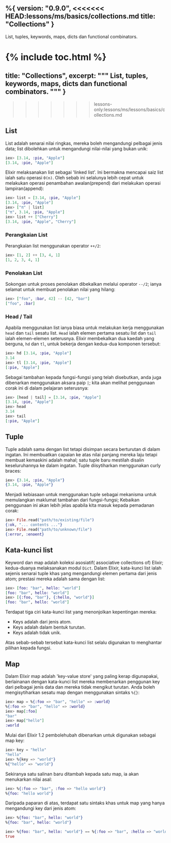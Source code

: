 %{
  version: "0.9.0",
<<<<<<< HEAD:lessons/ms/basics/collections.md
  title: "Collections"
}
---

List, tuples, keywords, maps, dicts dan functional combinators.

{% include toc.html %}
=======
  title: "Collections",
  excerpt: """
  List, tuples, keywords, maps, dicts dan functional combinators.
  """
}
---
>>>>>>> lessons-only:lessons/ms/lessons/basics/collections.md

## List

List adalah senarai nilai ringkas, mereka boleh mengandungi pelbagai jenis data; list dibolehkan untuk mengandungi nilai-nilai yang bukan unik:

```elixir
iex> [3.14, :pie, "Apple"]
[3.14, :pie, "Apple"]
```

Elixir melaksanakan list sebagai 'linked list'.  Ini bermakna mencapai saiz list ialah satu operasi `0(n)`.  Oleh sebab ini selalunya lebih cepat untuk melakukan operasi penambahan awalan(prepend) dari melakukan operasi lampiran(append):

```elixir
iex> list = [3.14, :pie, "Apple"]
[3.14, :pie, "Apple"]
iex> ["π" | list]
["π", 3.14, :pie, "Apple"]
iex> list ++ ["Cherry"]
[3.14, :pie, "Apple", "Cherry"]
```


### Perangkaian List

Perangkaian list menggunakan operator `++/2`:

```elixir
iex> [1, 2] ++ [3, 4, 1]
[1, 2, 3, 4, 1]
```

### Penolakan List

Sokongan untuk proses penolakan dibekalkan melalui operator `--/2`; ianya selamat untuk membuat penolakan nilai yang hilang:

```elixir
iex> ["foo", :bar, 42] -- [42, "bar"]
["foo", :bar]
```

### Head / Tail

Apabila menggunakan list ianya biasa untuk melakukan kerja menggunakan `head` dan `tail` sesatu list.  `Head` ialah elemen pertama sesatu list dan `tail` ialah elemen-elemen seterusnya.  Elixir membekalkan dua kaedah yang berguna, `hd` dan `tl`, untuk bekerja dengan kedua-dua komponen tersebut:

```elixir
iex> hd [3.14, :pie, "Apple"]
3.14
iex> tl [3.14, :pie, "Apple"]
[:pie, "Apple"]
```

Sebagai tambahan kepada fungsi-fungsi yang telah disebutkan, anda juga dibenarkan menggunakan aksara paip `|`; kita akan melihat penggunaan corak ini di dalam pelajaran seterusnya:

```elixir
iex> [head | tail] = [3.14, :pie, "Apple"]
[3.14, :pie, "Apple"]
iex> head
3.14
iex> tail
[:pie, "Apple"]
```

## Tuple

Tuple adalah sama dengan list tetapi disimpan secara berturutan di dalam ingatan.  Ini membuatkan capaian ke atas nilai panjang mereka laju tetapi membuat kemaskini adalah mahal; satu tuple baru mestilah disalin keseluruhannya ke dalam ingatan.  Tuple diisytiharkan menggunakan curly braces:

```elixir
iex> {3.14, :pie, "Apple"}
{3.14, :pie, "Apple"}
```

Menjadi kebiasaan untuk menggunakan tuple sebagai mekanisma untuk memulangkan maklumat tambahan dari fungsi-fungsi;  Kebaikan penggunaan ini akan lebih jelas apabila kita masuk kepada pemadanan corak:

```elixir
iex> File.read("path/to/existing/file")
{:ok, "... contents ..."}
iex> File.read("path/to/unknown/file")
{:error, :enoent}
```

## Kata-kunci list

Keyword dan map adalah koleksi asosiatif( associative collections of) Elixir; kedua-duanya melaksanakan modul `Dict`.  Dalam Elixir, kata-kunci list ialah sejenis senarai tuple khas yang mengandungi elemen pertama dari jenis atom; prestasi mereka adalah sama dengan list:

```elixir
iex> [foo: "bar", hello: "world"]
[foo: "bar", hello: "world"]
iex> [{:foo, "bar"}, {:hello, "world"}]
[foo: "bar", hello: "world"]
```

Terdapat tiga ciri kata-kunci list yang menonjolkan kepentingan mereka:

+ Keys adalah dari jenis atom.
+ Keys adalah dalam bentuk turutan.
+ Keys adalah tidak unik.

Atas sebab-sebab tersebut kata-kunci list selalu digunakan to menghantar pilihan kepada fungsi.

## Map

Dalam Elixir map adalah 'key-value store' yang paling kerap digunapakai, berlainanan dengan kata-kunci list mereka membenarkan penggunan key dari pelbagai jenis data dan mereka tidak mengikut turutan.  Anda boleh mengisytiharkan sesatu map dengan menggunakan sintaks `%{}`:

```elixir
iex> map = %{:foo => "bar", "hello" => :world}
%{:foo => "bar", "hello" => :world}
iex> map[:foo]
"bar"
iex> map["hello"]
:world
```

Mulai dari Elixir 1.2 pembolehubah dibenarkan untuk digunakan sebagai map key:

```elixir
iex> key = "hello"
"hello"
iex> %{key => "world"}
%{"hello" => "world"}
```

Sekiranya satu salinan baru ditambah kepada satu map, ia akan menukarkan nilai asal:

```elixir
iex> %{:foo => "bar", :foo => "hello world"}
%{foo: "hello world"}
```

Daripada paparan di atas, terdapat satu sintaks khas untuk map yang hanya mengandungi key dari jenis atom:

```elixir
iex> %{foo: "bar", hello: "world"}
%{foo: "bar", hello: "world"}

iex> %{foo: "bar", hello: "world"} == %{:foo => "bar", :hello => "world"}
true
```

